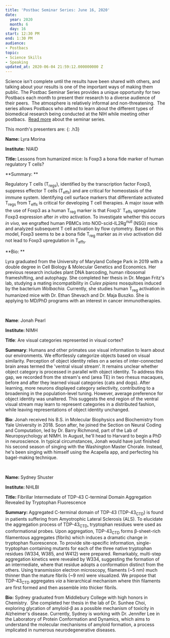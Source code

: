 ```yaml
---
title: 'Postbac Seminar Series: June 16, 2020'
date:
  year: 2020
  month: 6
  day: 16
start: 12:30 PM
end: 1:30 PM
audience:
- Postbacs
topic:
- Science Skills
- Speaking
updated_at: 2020-06-04 21:59:12.000000000 Z
---
```

Science isn\'t complete until the results have been shared with others,
and talking about your results is one of the important ways of making
them public. The Postbac Seminar Series provides a unique opportunity
for two Postbacs each month to present their research to a diverse
audience of their peers.  The atmosphere is relatively informal and
non-threatening.  The series allows Postbacs who attend to learn about
the different types of biomedical research being conducted at the NIH
while meeting other postbacs.  [Read more][1] about the seminar series.

This month\'s presenters are:
{: .h3}

<strong>Name: </strong>Lyra Morina

**Institute:** NIAID

<strong>Title: </strong>Lessons from humanized mice: Is Foxp3 a bona
fide marker of human regulatory T cells?

**Summary: **

Regulatory T cells (T<sub>regs</sub>), identified by the transcription
factor Foxp3, suppress effector T cells (T<sub>effs</sub>) and are
critical for homeostasis of the immune system. Identifying cell surface
markers that differentiate activated T<sub>regs</sub> from
T<sub>effs</sub> is critical for developing T cell therapies. A major
issue with the use of Foxp3 as a human T<sub>reg</sub> marker is that
Foxp3<sup>-</sup> T<sub>effs</sub> upregulate Foxp3 expression after *in
vitro* activation. To investigate whether this occurs <em>in vivo,
</em>we engrafted human PBMCs into NOD-scid-IL2Rg<sup>null </sup>(NSG)
mice and analyzed subsequent T cell activation by flow cytometry<em>.
</em>Based on this model, Foxp3 seems to be a bona fide T<sub>reg</sub>
marker as *in vivo* activation did not lead to Foxp3 upregulation in
T<sub>effs</sub>.

**Bio: **

Lyra graduated from the University of Maryland College Park in 2019 with
a double degree in Cell Biology &amp; Molecular Genetics and Economics.
Her previous research includes plant DNA barcoding, human ribosomal
frameshifting, and autophagy. She completed her thesis in Dr. Megan
Fritz's lab, studying a mating incompatibility in <em>Culex pipiens
</em>mosquitoes induced by the bacterium <em>Wolbachia. </em>Currently,
she studies human T<sub>reg</sub> activation in humanized mice with Dr.
Ethan Shevach and Dr. Maja Buszko. She is applying to MD/PhD programs
with an interest in cancer immunotherapies. 

 

**Name**: Jonah Pearl

<strong>Institute: </strong>NIMH

**Title**: Are visual categories represented in visual cortex?

**Summary**: Humans and other primates use visual information to learn
about our environments. We effortlessly categorize objects based on
visual similarity. Perception of object identity relies on a series of
inter-connected brain areas termed the 'ventral visual stream'. It
remains unclear whether object category is processed in parallel with
object identity. To address this gap, we recorded from the stream's end
(area TE) in two rhesus macaques, before and after they learned visual
categories (cats and dogs). After learning, more neurons displayed
category selectivity, contributing to a broadening in the
population-level tuning. However, average preference for object identity
was unaltered. This suggests the end region of the ventral visual stream
may learn to represent categories in a distributed fashion, while
leaving representations of object identity unchanged.

**Bio**: Jonah received his B.S. in Molecular Biophysics and
Biochemistry from Yale University in 2018. Soon after, he joined the
Section on Neural Coding and Computation, led by Dr. Barry Richmond,
part of the Lab of Neuropsychology at NIMH. In August, he'll head to
Harvard to begin a PhD in neuroscience. In typical circumstances, Jonah
would have just finished his second season of singing with the
Washington Master Chorale. Instead, he's been singing with himself using
the Acapella app, and perfecting his bagel-making technique.

 

<strong>Name: </strong>Sydney Shuster

<strong>Institute: </strong>NHLBI

<strong>Title: </strong>Fibrillar Intermediate of TDP-43 C-terminal
Domain Aggregation Revealed by Tryptophan Fluorescence

<strong>Summary: </strong>Aggregated C-terminal domain of TDP-43
(TDP-43<sub>CTD</sub>) is found in patients suffering from Amyotrophic
Lateral Sclerosis (ALS). To elucidate the aggregation process of
TDP-43<sub>CTD</sub>, tryptophan residues were used as conformational
probes. Upon aggregation, TDP-43<sub>CTD</sub> forms β-sheet-rich
filamentous aggregates (fibrils) which induces a dramatic change in
tryptophan fluorescence. To provide site-specific information,
single-tryptophan containing mutants for each of the three native
tryptophan residues (W334, W385, and W412) were prepared. Remarkably,
multi-step aggregation kinetics were revealed by W334, suggesting the
formation of an intermediate, where that residue adopts a conformation
distinct from the others. Using transmission electron microscopy,
filaments (~5 nm) much thinner than the mature fibrils (~9 nm) were
visualized. We propose that TDP-43<sub>CTD</sub> aggregates *via* a
hierarchical mechanism where thin filaments are first formed and then
assemble into thicker fibrils.

**Bio:** Sydney graduated from Middlebury College with high honors in
Chemistry.  She completed her thesis in the lab of Dr. Sunhee Choi,
exploring glycation of amyloid-β as a possible mechanism of toxicity in
Alzheimer's disease. Currently, Sydney is working with Dr. Jennifer Lee
in the Laboratory of Protein Conformation and Dynamics, which aims to
understand the molecular mechanisms of amyloid formation, a process
implicated in numerous neurodegenerative diseases.

 



[1]: https://www.training.nih.gov/postbac_seminar_series
